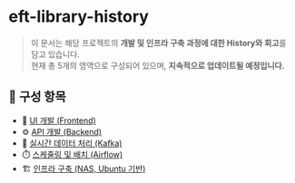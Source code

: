 # eft-library-history

> 이 문서는 해당 프로젝트의 **개발 및 인프라 구축 과정에 대한 History와 회고**를 담고 있습니다.  
> 현재 총 5개의 영역으로 구성되어 있으며, **지속적으로 업데이트될 예정입니다.**

## 📂 구성 항목

- 🎨 [UI 개발 (Frontend)](./frontend/README.md)
- ⚙️ [API 개발 (Backend)](./backend/README.md)
- 📡 [실시간 데이터 처리 (Kafka)](./kafka/README.md)
- ⏱️ [스케줄링 및 배치 (Airflow)](./airflow/README.md)
- 🏗️ [인프라 구축 (NAS, Ubuntu 기반)](./infra/README.md)

